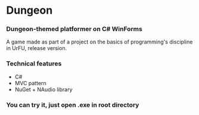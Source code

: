 <h1>Dungeon</h1>
<h3>Dungeon-themed platformer on C# WinForms</h3>

A game made as part of a project on the basics of programming's discipline in UrFU, release version.


<h3>Technical features</h3>
<ul>
  <li>C#</li>
  <li>MVC pattern</li>
  <li>NuGet + NAudio library</li>
</ul>


<h3>You can try it, just open .exe in root directory</h3>
